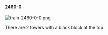 #### 2460-0
![train-2460-0-0.png](https://github.com/lil-lab/nlvr/raw/master/nlvr/train/images/19/train-2460-0-0.png "train-2460-0-0.png")

There are 2 towers with a black block at the top